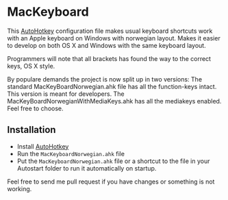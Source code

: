 MacKeyboard
===========


This [AutoHotkey](http://www.autohotkey.com/) configuration file makes usual keyboard shortcuts work with an Apple keyboard on Windows with norwegian layout. Makes it easier to develop on both OS X and Windows with the same keyboard layout. 

Programmers will note that all brackets has found the way to the correct keys, OS X style.

By populare demands the project is now split up in two versions: The standard MacKeyBoardNorwegian.ahk file has all the
function-keys intact. This version is meant for developers. The MacKeyBoardNorwegianWithMediaKeys.ahk has all the mediakeys
enabled. Feel free to choose.

Installation
------------

- Install [AutoHotkey](http://www.autohotkey.com/) 
- Run the `MacKeyboardNorwegian.ahk` file
- Put the `MacKeyboardNorwegian.ahk` file or a shortcut to the file in your Autostart folder to run it automatically on startup.

Feel free to send me pull request if you have changes or something is not working.
